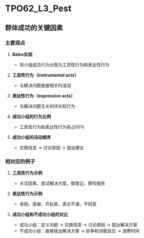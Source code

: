 # TPO62_L3_Pest
## 群体成功的关键因素

### 主要观点

1. **Bales实验**
    * 将小组成员行为分类为工具性行为和表达性行为

2. **工具性行为（instrumental acts）**
    * 与解决问题直接相关的活动

3. **表达性行为（expressive acts）**
    * 与解决问题无关的评论和行为

4. **成功小组的行为比例**
    * 工具性行为和表达性行为各占50%

5. **成功小组的活动顺序**
    * 交换信息 -> 讨论原因 -> 提出建议

### 相对应的例子

1. **工具性行为示例**
    * 关注因素，尝试解决方案，做笔记，撰写报告

2. **表达性行为示例**
    * 表扬，感谢，开玩笑，表示不满，不同意

3. **成功小组和不成功小组的对比**
    * 成功小组：定义问题 -> 交换信息 -> 讨论原因 -> 提出解决方案
    * 不成功小组：直接提出解决方案 -> 纷争和消极反应 -> 浪费时间

